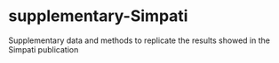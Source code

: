 # supplementary-Simpati
Supplementary data and methods to replicate the results showed in the Simpati publication
